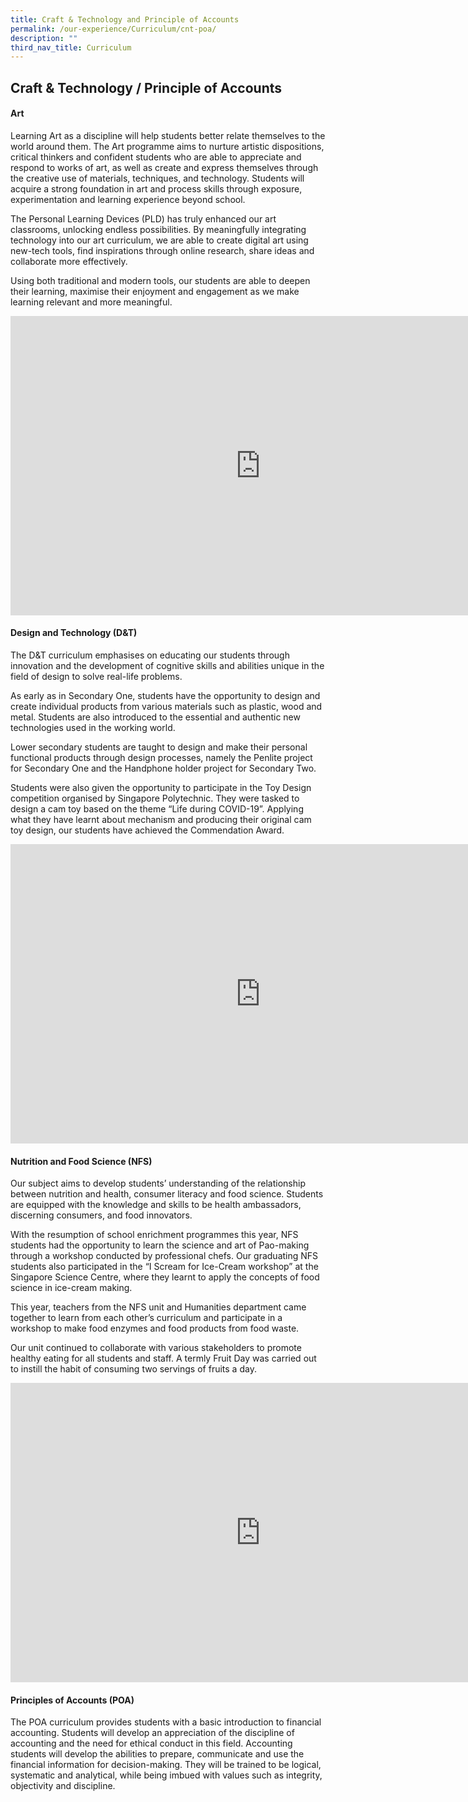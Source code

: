 ```yaml
---
title: Craft & Technology and Principle of Accounts
permalink: /our-experience/Curriculum/cnt-poa/
description: ""
third_nav_title: Curriculum
---
```

## Craft &amp; Technology / Principle of Accounts

#### Art

Learning Art as a discipline will help students better relate themselves to the world around them. The Art programme aims to nurture artistic dispositions, critical thinkers and confident students who are able to appreciate and respond to works of art, as well as create and express themselves through the creative use of materials, techniques, and technology. Students will acquire a strong foundation in art and process skills through exposure, experimentation and learning experience beyond school. 

The Personal Learning Devices (PLD) has truly enhanced our art classrooms, unlocking endless possibilities. By meaningfully integrating technology into our art curriculum, we are able to create digital art using new-tech tools, find inspirations through online research, share ideas and collaborate more effectively.
 
Using both traditional and modern tools, our students are able to deepen their learning, maximise their enjoyment and engagement as we make learning relevant and more meaningful.
<iframe src="https://docs.google.com/presentation/d/e/2PACX-1vS6hG6Otocq1dmTr1wQwHxZsYnS8INQT6Ma93I9HP34iDm36Ss8A5j3e2JVMYaibgqq94Jl-hOi_LyN/embed?start=true&loop=true&delayms=5000" frameborder="0" width="800" height="479" allowfullscreen="true" mozallowfullscreen="true" webkitallowfullscreen="true"></iframe>

#### Design and Technology (D&amp;T)

The D&T curriculum emphasises on educating our students through innovation and the development of cognitive skills and abilities unique in the field of design to solve real-life problems.

As early as in Secondary One, students have the opportunity to design and create individual products from various materials such as plastic, wood and metal. Students are also introduced to the essential and authentic new technologies used in the working world.

Lower secondary students are taught to design and make their personal functional products through design processes, namely the Penlite project for Secondary One and the Handphone holder project for Secondary Two.

Students were also given the opportunity to participate in the Toy Design competition organised by Singapore Polytechnic. They were tasked to design a cam toy based on the theme “Life during COVID-19”. Applying what they have learnt about mechanism and producing their original cam toy design, our students have achieved the Commendation Award.
<iframe src="https://docs.google.com/presentation/d/e/2PACX-1vS6SosHzbAjMpOOn9QdsFJV__5I1n5YsbcahTGd0a1SVytTYgdzF2oawyW7DEmE9Ix00ctnWJfVOrMJ/embed?start=true&loop=true&delayms=5000" frameborder="0" width="800" height="479" allowfullscreen="true" mozallowfullscreen="true" webkitallowfullscreen="true"></iframe>

#### Nutrition and Food Science (NFS)

Our subject aims to develop students’ understanding of the relationship between nutrition and health, consumer literacy and food science. Students are equipped with the knowledge and skills to be health ambassadors, discerning consumers, and food innovators. 

With the resumption of school enrichment programmes this year, NFS students had the opportunity to learn the science and art of Pao-making through a workshop conducted by professional chefs. Our graduating NFS students also participated in the “I Scream for Ice-Cream workshop” at the Singapore Science Centre, where they learnt to apply the concepts of food science in ice-cream making.

This year, teachers from the NFS unit and Humanities department came together to learn from each other’s curriculum and participate in a workshop to make food enzymes and food products from food waste.

Our unit continued to collaborate with various stakeholders to promote healthy eating for all students and staff. A termly Fruit Day was carried out to instill the habit of consuming two servings of fruits a day. 
<iframe src="https://docs.google.com/presentation/d/e/2PACX-1vRBNaR3vl1TMa_oHFXjI2NQDn9_o6apXQDMUqsV4Wg2dhemRwYQcVapFac4e0TRDi7RAJTZTG-fOiqi/embed?start=true&loop=true&delayms=5000" frameborder="0" width="800" height="479" allowfullscreen="true" mozallowfullscreen="true" webkitallowfullscreen="true"></iframe>

#### Principles of Accounts (POA)

The POA curriculum provides students with a basic introduction to financial accounting.  Students will develop an appreciation of the discipline of accounting and the need for ethical conduct in this field.  Accounting students will develop the abilities to  prepare, communicate and use the financial information for decision-making.  They will be trained to be logical, systematic and analytical, while  being imbued with values such as integrity, objectivity and discipline.
